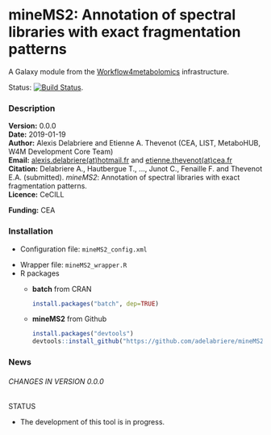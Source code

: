 mineMS2: Annotation of spectral libraries with exact fragmentation patterns
===========================================================================

A Galaxy module from the [Workflow4metabolomics](http://workflow4metabolomics.org) infrastructure.  

Status: [![Build Status](https://travis-ci.org/workflow4metabolomics/mineMS2.svg?branch=master)](https://travis-ci.org/workflow4metabolomics/mineMS2).

### Description

**Version:** 0.0.0  
**Date:** 2019-01-19  
**Author:** Alexis Delabriere and Etienne A. Thevenot (CEA, LIST, MetaboHUB, W4M Development Core Team)   
**Email:** [alexis.delabriere(at)hotmail.fr](mailto:alexis.delabriere@hotmail.fr) and [etienne.thevenot(at)cea.fr](mailto:etienne.thevenot@cea.fr)  
**Citation:** Delabriere A., Hautbergue T., ..., Junot C., Fenaille F. and Thevenot E.A. (submitted). *mineMS2*: Annotation of spectral libraries with exact fragmentation patterns.  
**Licence:** CeCILL 
<!-- **Reference history:** [W4M00001a_sacurine-subset-statistics](http://galaxy.workflow4metabolomics.org/history/list_published), [W4M00001b_sacurine_complete](http://galaxy.workflow4metabolomics.org/history/list_published)     -->
**Funding:** CEA

### Installation

* Configuration file: `mineMS2_config.xml` 

<!-- * Image files:
  + `static/images/multivariate_workflowPositionImage.png`
  + `static/images/multivariate_workingExampleImage.png` -->
  
* Wrapper file: `mineMS2_wrapper.R` 
* R packages  
  + **batch** from CRAN  
  
    ```r
    install.packages("batch", dep=TRUE)  
    ```

  + **mineMS2** from Github  
  
    ```r
    install.packages("devtools")  
    devtools::install_github("https://github.com/adelabriere/mineMS2")      
    ```
<!--
### Tests

The code in the wrapper can be tested by running the `runit/mineMS2_runtests.R` R file

You will need to install **RUnit** package in order to make it run:
```r
install.packages('RUnit', dependencies = TRUE)
```

### Working example

See the **W4M00001a_sacurine-subset-statistics**, **W4M00001b_sacurine-subset-complete**, **W4M00002_mtbls2**, **W4M00003_diaplasma** shared histories in the **Shared Data/Published Histories** menu (https://galaxy.workflow4metabolomics.org/history/list_published)
-->

### News  

###### CHANGES IN VERSION 0.0.0  

STATUS  

 * The development of this tool is in progress.  